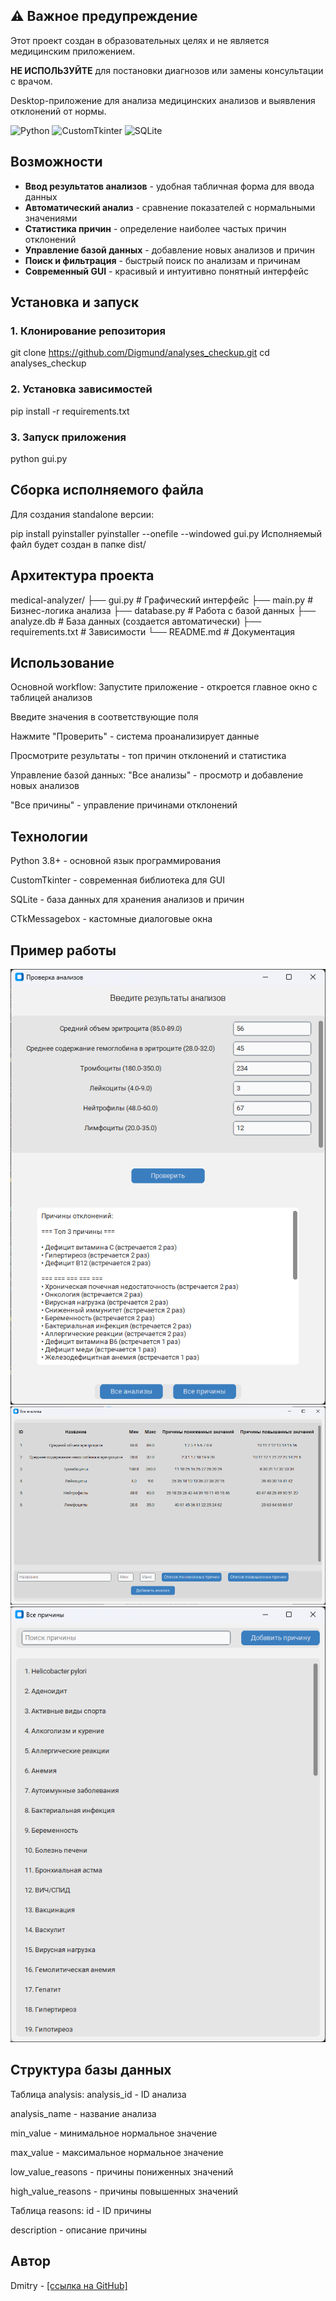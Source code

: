 ## ⚠️ Важное предупреждение

Этот проект создан в образовательных целях и не является медицинским приложением.

**НЕ ИСПОЛЬЗУЙТЕ** для постановки диагнозов или замены консультации с врачом.

Desktop-приложение для анализа медицинских анализов и выявления отклонений от нормы.

![Python](https://img.shields.io/badge/Python-3.8+-blue.svg)
![CustomTkinter](https://img.shields.io/badge/GUI-CustomTkinter-green.svg)
![SQLite](https://img.shields.io/badge/База_данных-SQLite-lightgrey.svg)

## Возможности

- **Ввод результатов анализов** - удобная табличная форма для ввода данных
- **Автоматический анализ** - сравнение показателей с нормальными значениями
- **Статистика причин** - определение наиболее частых причин отклонений
- **Управление базой данных** - добавление новых анализов и причин
- **Поиск и фильтрация** - быстрый поиск по анализам и причинам
- **Современный GUI** - красивый и интуитивно понятный интерфейс

## Установка и запуск

### 1. Клонирование репозитория

git clone https://github.com/Digmund/analyses_checkup.git
cd analyses_checkup

### 2. Установка зависимостей

pip install -r requirements.txt

### 3. Запуск приложения

python gui.py

## Сборка исполняемого файла
Для создания standalone версии:

pip install pyinstaller
pyinstaller --onefile --windowed gui.py
Исполняемый файл будет создан в папке dist/

## Архитектура проекта

medical-analyzer/
├── gui.py              # Графический интерфейс
├── main.py             # Бизнес-логика анализа
├── database.py         # Работа с базой данных
├── analyze.db          # База данных (создается автоматически)
├── requirements.txt    # Зависимости
└── README.md          # Документация

## Использование
Основной workflow:
Запустите приложение - откроется главное окно с таблицей анализов

Введите значения в соответствующие поля

Нажмите "Проверить" - система проанализирует данные

Просмотрите результаты - топ причин отклонений и статистика

Управление базой данных:
"Все анализы" - просмотр и добавление новых анализов

"Все причины" - управление причинами отклонений

## Технологии
Python 3.8+ - основной язык программирования

CustomTkinter - современная библиотека для GUI

SQLite - база данных для хранения анализов и причин

CTkMessagebox - кастомные диалоговые окна

## Пример работы
![Главное окно](screenshots/main_window.png)
![Окно "Все анализы"](screenshots/all_analyses.png)
![Окно "Все причины"](screenshots/all_reasons.png)

## Структура базы данных
Таблица analysis:
analysis_id - ID анализа

analysis_name - название анализа

min_value - минимальное нормальное значение

max_value - максимальное нормальное значение

low_value_reasons - причины пониженных значений

high_value_reasons - причины повышенных значений

Таблица reasons:
id - ID причины

description - описание причины

## Автор
Dmitry - [\[ссылка на GitHub\]](https://github.com/Digmund)
